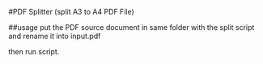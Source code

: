 #PDF Splitter (split A3 to A4 PDF File)

##usage
put the PDF source document in same folder with the split script and rename it into input.pdf

 then run script.
